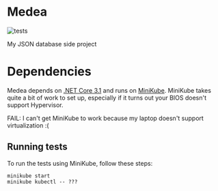 # Medea
![tests](https://github.com/scato/medea/actions/workflows/push.yml/badge.svg)

My JSON database side project

# Dependencies
Medea depends on [.NET Core 3.1](https://dotnet.microsoft.com/en-us/download/dotnet/3.1) and runs on [MiniKube](https://minikube.sigs.k8s.io/docs/start/). MiniKube takes quite a bit of work to set up, especially if it turns out your BIOS doesn't support Hypervisor.

FAIL: I can't get MiniKube to work because my laptop doesn't support virtualization :(

## Running tests
To run the tests using MiniKube, follow these steps:

```
minikube start
minikube kubectl -- ???
```
